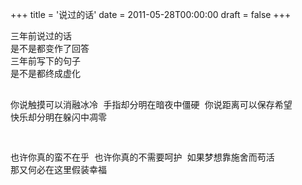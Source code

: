 +++
title = '说过的话'
date = 2011-05-28T00:00:00
draft = false
+++

<div class="poem">
<pre>
三年前说过的话
是不是都变作了回答
三年前写下的句子
是不是都终成虚化

你说触摸可以消融冰冷
手指却分明在暗夜中僵硬
你说距离可以保存希望
快乐却分明在躲闪中凋零

也许你真的蛮不在乎
也许你真的不需要呵护
如果梦想靠施舍而苟活
那又何必在这里假装幸福
</pre>
</div>

